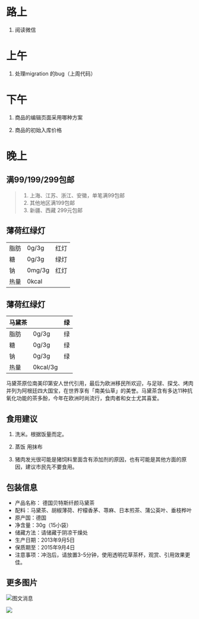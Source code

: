 # 路上

1. 阅读微信

# 上午

1. 处理migration 的bug（上周代码）


# 下午

1. 商品的编辑页面采用哪种方案

2. 商品的初始入库价格


# 晚上


## 满99/199/299包邮

> 1. 上海、江苏、浙江、安徽，单笔满99包邮
> 2. 其他地区满199包邮
> 3. 新疆、西藏 299元包邮

## 薄荷红绿灯

<table>
  <tr>
    <td>脂肪</td>
    <td>0g/3g</td>
    <td>红灯</td>
  </tr>
  <tr>
    <td>糖</td>
    <td>0g/3g</td>
    <td>绿灯</td>
  </tr>
  <tr>
    <td>钠</td>
    <td>0mg/3g</td>
    <td>红灯</td>
  </tr>
   <tr>
    <td>热量</td>
    <td>0kcal</td>
    <td></td>
  </tr>
</table>


## 薄荷红绿灯


马黛茶       |              | 绿
------------|--------------|------------
脂肪         | 0g/3g        | 绿
糖           | 0g/3g        | 绿
钠           | 0g/3g        | 绿
热量         | 0kcal/3g     | 

马黛茶原位南美印第安人世代引用，最后为欧洲移民所欢迎，与足球、探戈、烤肉并列为阿根廷四大国宝，在世界享有「南美仙草」的美誉。马黛茶含有多达11种抗氧化功能的茶多酚，今年在欧洲时尚流行，食肉者和女士尤其喜爱。


## 食用建议

1. 洗米。根据饭量而定。

2. 蒸饭 用抹布

3. 猪肉发光很可能是猪饲料里面含有添加剂的原因，也有可能是其他方面的原因，建议市民先不要食用。


## 包装信息

* 产品名称： 德国贝特斯纤颜马黛茶
* 配料：马黛茶、胡椒薄荷、柠檬香茅、荨麻、日本煎茶、蒲公英叶、垂枝桦叶
* 原产国：德国
* 净含量：30g（15小袋）
* 储藏方法：请储藏于阴凉干燥处
* 生产日期：2013年9月5日
* 保质期至：2015年9月4日
* 注意事项：冲泡后，请放置3-5分钟，使用透明花草茶杯，观赏、引用效果更佳。

## 更多图片


![图文消息](http://mednoter.com/media/files/2014/feb/25-directory.png)


![](http://mednoter.com/media/files/2014/feb/25-compile.png)
